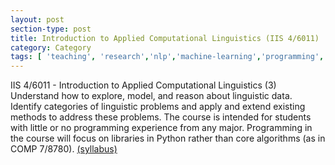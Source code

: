 ```yaml
---
layout: post
section-type: post
title: Introduction to Applied Computational Linguistics (IIS 4/6011)
category: Category
tags: [ 'teaching', 'research','nlp','machine-learning','programming','mofacts','datawhys','ldi' ]
---
```

IIS 4/6011 - Introduction to Applied Computational Linguistics (3) Understand how to explore, model, and reason about linguistic data. Identify categories of linguistic
problems and apply and extend existing methods to address these problems. The course is intended for students with little or no programming experience from any major. Programming in the course will focus on libraries in Python rather than core algorithms (as in COMP 7/8780). [(syllabus)](https://blogs.memphis.edu/aolney/files/2020/01/4011-syllabus-012020.pdf)
